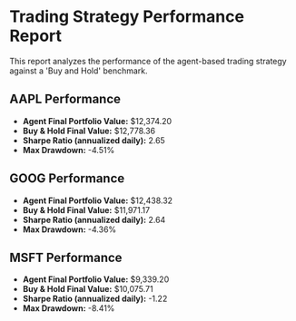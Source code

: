 # Trading Strategy Performance Report

This report analyzes the performance of the agent-based trading strategy against a 'Buy and Hold' benchmark.

## AAPL Performance
- **Agent Final Portfolio Value:** $12,374.20
- **Buy & Hold Final Value:** $12,778.36
- **Sharpe Ratio (annualized daily):** 2.65
- **Max Drawdown:** -4.51%

## GOOG Performance
- **Agent Final Portfolio Value:** $12,438.32
- **Buy & Hold Final Value:** $11,971.17
- **Sharpe Ratio (annualized daily):** 2.64
- **Max Drawdown:** -4.36%

## MSFT Performance
- **Agent Final Portfolio Value:** $9,339.20
- **Buy & Hold Final Value:** $10,075.71
- **Sharpe Ratio (annualized daily):** -1.22
- **Max Drawdown:** -8.41%


